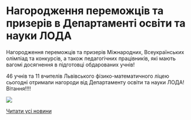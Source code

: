 # Нагородження переможців та призерів в Департаменті освіти та науки ЛОДА

Нагородження переможців та призерів Міжнародних, Всеукраїнських олімпіад та конкурсів, а також педагогічних працівників, які мають вагомі досягнення в підготовці обдарованих учнів!

46 учнів та 11 вчителів Львівського фізико-математичного ліцею сьогодні отримали нагороди від Департаменту освіти та науки ЛОДА! Вітання!!!!

![](/images/blog/нагородження-переможців-та-призерів-в-департаменті-освіти/переможці2019.jpg)

[Читати усі новини](/news)
